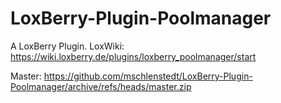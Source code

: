 # LoxBerry-Plugin-Poolmanager
A LoxBerry Plugin. LoxWiki: https://wiki.loxberry.de/plugins/loxberry_poolmanager/start

Master: https://github.com/mschlenstedt/LoxBerry-Plugin-Poolmanager/archive/refs/heads/master.zip
